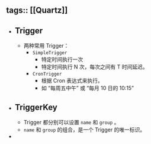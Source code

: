 tags:: [[Quartz]]
---

- ## Trigger
	- 两种常用 Trigger：
		- `SimpleTrigger`
			- 特定时间执行一次
			- 特定时间执行 N 次，每次之间有 T 时间延迟。
		- `CronTrigger`
			- 根据 Cron 表达式来执行。
			- 如 “每周五中午” 或 “每月 10 日的 10:15”
- ## TriggerKey
	- Trigger 都分别可以设置 `name` 和 `group` 。
	- `name` 和 `group` 的组合，是一个 Trigger 的唯一标识。
-